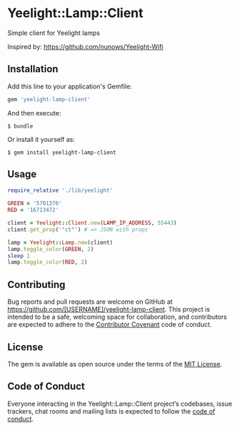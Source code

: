 # Yeelight::Lamp::Client

Simple client for Yeelight lamps

Inspired by:
https://github.com/nunows/Yeelight-Wifi

## Installation

Add this line to your application's Gemfile:

```ruby
gem 'yeelight-lamp-client'
```

And then execute:

    $ bundle

Or install it yourself as:

    $ gem install yeelight-lamp-client

## Usage

```ruby
require_relative './lib/yeelight'

GREEN = '5701376'
RED = '16713472'

client = Yeelight::Client.new(LAMP_IP_ADDRESS, 55443)
client.get_prop('"ct"') # => JSON with props

lamp = Yeelight::Lamp.new(client)
lamp.toggle_color(GREEN, 2)
sleep 1
lamp.toggle_color(RED, 2)
```

## Contributing

Bug reports and pull requests are welcome on GitHub at https://github.com/[USERNAME]/yeelight-lamp-client. This project is intended to be a safe, welcoming space for collaboration, and contributors are expected to adhere to the [Contributor Covenant](http://contributor-covenant.org) code of conduct.

## License

The gem is available as open source under the terms of the [MIT License](https://opensource.org/licenses/MIT).

## Code of Conduct

Everyone interacting in the Yeelight::Lamp::Client project’s codebases, issue trackers, chat rooms and mailing lists is expected to follow the [code of conduct](https://github.com/[USERNAME]/yeelight-lamp-client/blob/master/CODE_OF_CONDUCT.md).
